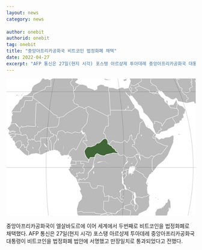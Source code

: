 ```yaml
---
layout: news
category: news

author: onebit
authorid: onebit
tag: onebit
title: "중앙아프리카공화국 비트코인 법정화폐 채택"
date: 2022-04-27
excerpt: "AFP 통신은 27일(현지 시각) 포스탱 아르샹제 투아데레 중앙아프리카공화국 대통령이 비트코인을 법정화폐 법안에 서명했고 만장일치로 통과되었다고 전했다."
---
```


![](/asset/img/post/centralafrican.jpg)

중앙아프리카공화국이 엘살바도르에 이어 세계에서 두번째로 비트코인을 법정화폐로 채택했다.  AFP 통신은 27일(현지 시각) 포스탱 아르샹제 투아데레 중앙아프리카공화국 대통령이 비트코인을 법정화폐 법안에 서명했고 만장일치로 통과되었다고 전했다.
